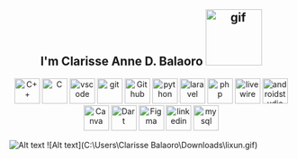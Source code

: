<h2 align="center"> I'm Clarisse Anne D. Balaoro  
<img src="https://i.pinimg.com/originals/f9/a7/6e/f9a76e2347028007665cad9476e2eeff.jpg" alt="gif" width="100" height="100"/>
</h2>

<p align="center"> 
<img src="https://cdn.jsdelivr.net/gh/devicons/devicon@latest/icons/cplusplus/cplusplus-original.svg" alt="C++" width="45" height="45"/>
<img src="https://cdn.jsdelivr.net/gh/devicons/devicon@latest/icons/c/c-original.svg" alt="C" width="45" height="45"/>
<img src="https://cdn.jsdelivr.net/gh/devicons/devicon/icons/vscode/vscode-original.svg" alt="vscode" width="45" height="45"/>
<img src="https://cdn.jsdelivr.net/gh/devicons/devicon@latest/icons/git/git-original.svg" alt="git" width="45" height="45"/>
<img src="https://cdn.jsdelivr.net/gh/devicons/devicon@latest/icons/github/github-original-wordmark.svg" alt="Github" width="45" height="45"/>
<img src="https://cdn.jsdelivr.net/gh/devicons/devicon@latest/icons/python/python-original-wordmark.svg" alt="python" width="45" height="45"/>
<img src="https://cdn.jsdelivr.net/gh/devicons/devicon@latest/icons/laravel/laravel-original-wordmark.svg" alt="laravel" width="45" height="45"/>
<img src="https://cdn.jsdelivr.net/gh/devicons/devicon/icons/php/php-original.svg" alt="php" width="45" height="45"/>
<img src="https://cdn.jsdelivr.net/gh/devicons/devicon@latest/icons/livewire/livewire-original-wordmark.svg" alt="livewire" width="45" height="45"/>
<img src="https://cdn.jsdelivr.net/gh/devicons/devicon@latest/icons/androidstudio/androidstudio-original-wordmark.svg" alt="androidstudio" width="45" height="45"/>
<img src="https://cdn.jsdelivr.net/gh/devicons/devicon@latest/icons/canva/canva-original.svg"  alt="Canva" width="45" height="45"/>
<img src="https://cdn.jsdelivr.net/gh/devicons/devicon@latest/icons/dart/dart-plain-wordmark.svg" alt="Dart" width="45" height="45"/>
<img src="https://cdn.jsdelivr.net/gh/devicons/devicon@latest/icons/figma/figma-original.svg" alt="Figma" width="45" height="45"/>
<img src="https://cdn.jsdelivr.net/gh/devicons/devicon@latest/icons/linkedin/linkedin-original.svg" alt="linkedin" width="45" height="45"/>
<img src="https://cdn.jsdelivr.net/gh/devicons/devicon@latest/icons/mysql/mysql-original-wordmark.svg" alt="mysql" width="45" height="45"/>
</p>

![Alt text](path/to/gif.gif)
![Alt text](C:\Users\Clarisse Balaoro\Downloads\lixun.gif)      
